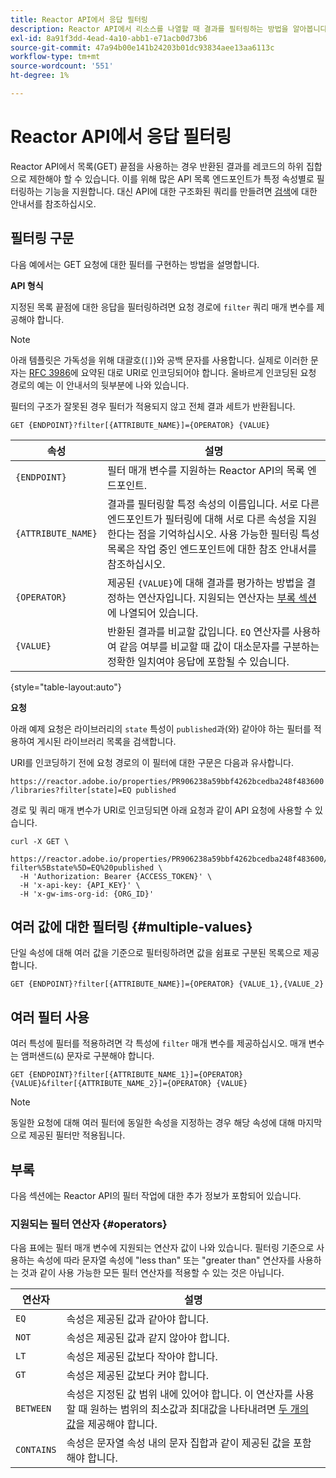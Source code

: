 ```yaml
---
title: Reactor API에서 응답 필터링
description: Reactor API에서 리소스를 나열할 때 결과를 필터링하는 방법을 알아봅니다.
exl-id: 8a91f3dd-4ead-4a10-abb1-e71acb0d73b6
source-git-commit: 47a94b00e141b24203b01dc93834aee13aa6113c
workflow-type: tm+mt
source-wordcount: '551'
ht-degree: 1%

---
```


# Reactor API에서 응답 필터링

Reactor API에서 목록(GET) 끝점을 사용하는 경우 반환된 결과를 레코드의 하위 집합으로 제한해야 할 수 있습니다. 이를 위해 많은 API 목록 엔드포인트가 특정 속성별로 필터링하는 기능을 지원합니다. 대신 API에 대한 구조화된 쿼리를 만들려면 [검색](./search.md)에 대한 안내서를 참조하십시오.

## 필터링 구문

다음 예에서는 GET 요청에 대한 필터를 구현하는 방법을 설명합니다.

**API 형식**

지정된 목록 끝점에 대한 응답을 필터링하려면 요청 경로에 `filter` 쿼리 매개 변수를 제공해야 합니다.

>[!NOTE]
>
>아래 템플릿은 가독성을 위해 대괄호(`[]`)와 공백 문자를 사용합니다. 실제로 이러한 문자는 [RFC 3986](https://tools.ietf.org/html/rfc3986)에 요약된 대로 URI로 인코딩되어야 합니다. 올바르게 인코딩된 요청 경로의 예는 이 안내서의 뒷부분에 나와 있습니다.
>
>필터의 구조가 잘못된 경우 필터가 적용되지 않고 전체 결과 세트가 반환됩니다.

```http
GET {ENDPOINT}?filter[{ATTRIBUTE_NAME}]={OPERATOR} {VALUE}
```

| 속성 | 설명 |
| --- | --- |
| `{ENDPOINT}` | 필터 매개 변수를 지원하는 Reactor API의 목록 엔드포인트. |
| `{ATTRIBUTE_NAME}` | 결과를 필터링할 특정 속성의 이름입니다. 서로 다른 엔드포인트가 필터링에 대해 서로 다른 속성을 지원한다는 점을 기억하십시오. 사용 가능한 필터링 특성 목록은 작업 중인 엔드포인트에 대한 참조 안내서를 참조하십시오. |
| `{OPERATOR}` | 제공된 `{VALUE}`에 대해 결과를 평가하는 방법을 결정하는 연산자입니다. 지원되는 연산자는 [부록 섹션](#supported-operators)에 나열되어 있습니다. |
| `{VALUE}` | 반환된 결과를 비교할 값입니다. `EQ` 연산자를 사용하여 같음 여부를 비교할 때 값이 대소문자를 구분하는 정확한 일치여야 응답에 포함될 수 있습니다. |

{style="table-layout:auto"}

**요청**

아래 예제 요청은 라이브러리의 `state` 특성이 `published`과(와) 같아야 하는 필터를 적용하여 게시된 라이브러리 목록을 검색합니다.

URI를 인코딩하기 전에 요청 경로의 이 필터에 대한 구문은 다음과 유사합니다.

`https://reactor.adobe.io/properties/PR906238a59bbf4262bcedba248f483600/libraries?filter[state]=EQ published`

경로 및 쿼리 매개 변수가 URI로 인코딩되면 아래 요청과 같이 API 요청에 사용할 수 있습니다.

```shell
curl -X GET \
  https://reactor.adobe.io/properties/PR906238a59bbf4262bcedba248f483600/libraries?filter%5Bstate%5D=EQ%20published \
  -H 'Authorization: Bearer {ACCESS_TOKEN}' \
  -H 'x-api-key: {API_KEY}' \
  -H 'x-gw-ims-org-id: {ORG_ID}'
```

## 여러 값에 대한 필터링 {#multiple-values}

단일 속성에 대해 여러 값을 기준으로 필터링하려면 값을 쉼표로 구분된 목록으로 제공합니다.

```http
GET {ENDPOINT}?filter[{ATTRIBUTE_NAME}]={OPERATOR} {VALUE_1},{VALUE_2}
```

## 여러 필터 사용

여러 특성에 필터를 적용하려면 각 특성에 `filter` 매개 변수를 제공하십시오. 매개 변수는 앰퍼샌드(`&`) 문자로 구분해야 합니다.

```http
GET {ENDPOINT}?filter[{ATTRIBUTE_NAME_1}]={OPERATOR} {VALUE}&filter[{ATTRIBUTE_NAME_2}]={OPERATOR} {VALUE}
```

>[!NOTE]
>
>동일한 요청에 대해 여러 필터에 동일한 속성을 지정하는 경우 해당 속성에 대해 마지막으로 제공된 필터만 적용됩니다.

## 부록

다음 섹션에는 Reactor API의 필터 작업에 대한 추가 정보가 포함되어 있습니다.

### 지원되는 필터 연산자 {#operators}

다음 표에는 필터 매개 변수에 지원되는 연산자 값이 나와 있습니다. 필터링 기준으로 사용하는 속성에 따라 문자열 속성에 &quot;less than&quot; 또는 &quot;greater than&quot; 연산자를 사용하는 것과 같이 사용 가능한 모든 필터 연산자를 적용할 수 있는 것은 아닙니다.

| 연산자 | 설명 |
| --- | --- |
| `EQ` | 속성은 제공된 값과 같아야 합니다. |
| `NOT` | 속성은 제공된 값과 같지 않아야 합니다. |
| `LT` | 속성은 제공된 값보다 작아야 합니다. |
| `GT` | 속성은 제공된 값보다 커야 합니다. |
| `BETWEEN` | 속성은 지정된 값 범위 내에 있어야 합니다. 이 연산자를 사용할 때 원하는 범위의 최소값과 최대값을 나타내려면 [두 개의 값](#multiple-values)을 제공해야 합니다. |
| `CONTAINS` | 속성은 문자열 속성 내의 문자 집합과 같이 제공된 값을 포함해야 합니다. |

